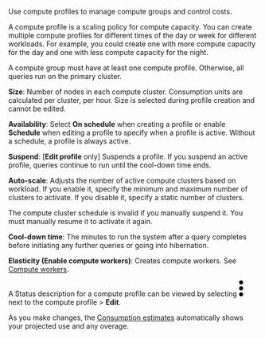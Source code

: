 Use compute profiles to manage compute groups and control costs.

A compute profile is a scaling policy for compute capacity. You can create multiple compute profiles for different times of the day or week for different workloads. For example, you could create one with more compute capacity for the day and one with less compute capacity for the night.

A compute group must have at least one compute profile. Otherwise, all queries run on the primary cluster.

**Size**: Number of nodes in each compute cluster. Consumption units are calculated per cluster, per hour. Size is selected during profile creation and cannot be edited.

**Availability**: Select **On schedule** when creating a profile or enable **Schedule** when editing a profile to specify when a profile is active. Without a schedule, a profile is always active.

**Suspend**: [**Edit profile** only] Suspends a profile. If you suspend an active profile, queries continue to run until the cool-down time ends.

**Auto-scale**: Adjusts the number of active compute clusters based on workload. If you enable it, specify the minimum and maximum number of clusters to activate. If you disable it, specify a static number of clusters.

The compute cluster schedule is invalid if you manually suspend it. You must manually resume it to activate it again.

**Cool-down time**: The minutes to run the system after a query completes before initiating any further queries or going into hibernation.

**Elasticity (Enable compute workers)**: Creates compute workers. See [Compute workers](lyi1662583368110.md).

A Status description for a compute profile can be viewed by selecting ![kebab menu](Images/zsz1597101912145.svg) next to the compute profile > **Edit**.

As you make changes, the [Consumption estimates](aow1703107228725.md) automatically shows your projected use and any overage.

